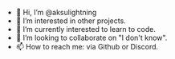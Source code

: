 - 👋 Hi, I’m @aksulightning
- 👀 I’m interested in other projects.
- 🌱 I’m currently interested to learn to code.
- 💞️ I’m looking to collaborate on "I don't know".
- 📫 How to reach me: via Github or Discord.

<!---
aksulightning/aksulightning is a ✨ special ✨ repository because its `README.md` (this file) appears on your GitHub profile.
You can click the Preview link to take a look at your changes.
--->
